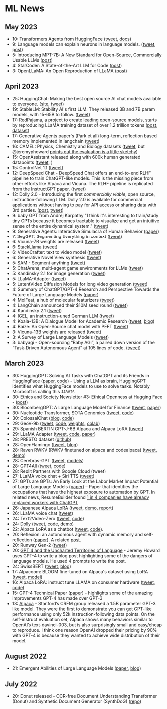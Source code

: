 # ML News

## May 2023

* 10: Transformers Agents from HuggingFace ([tweet](https://twitter.com/huggingface/status/1656334778407297027), [docs](https://huggingface.co/docs/transformers/transformers_agents))
* 9: Language models can explain neurons in language models. ([tweet](https://twitter.com/janleike/status/1655982055736643585), [post](https://openai.com/research/language-models-can-explain-neurons-in-language-models))
* 5: Introducing MPT-7B: A New Standard for Open-Source, Commercially Usable LLMs ([post](https://www.mosaicml.com/blog/mpt-7b))
* 4: StarCoder: A State-of-the-Art LLM for Code ([post](https://huggingface.co/blog/starcoder))
* 3: OpenLLaMA: An Open Reproduction of LLaMA ([post](https://huggingface.co/openlm-research/open_llama_7b_preview_300bt))

## April 2023
* 25: HuggingChat: Making the best open source AI chat models available to everyone. ([site](https://huggingface.co/chat/), [tweet](https://twitter.com/julien_c/status/1650884245823320065))
* 19: StableLM: Stability AI's first LLM. They released 3B and 7B param models, with 15-65B to follow. ([tweet](https://twitter.com/StabilityAI/status/1648706156330876928))
* 17: RedPajama, a project to create leading open-source models, starts by reproducing LLaMA training dataset of over 1.2 trillion tokens
 ([post](https://www.together.xyz/blog/redpajama), [dataset](https://huggingface.co/datasets/togethercomputer/RedPajama-Data-1T))
* 17: Generative Agents paper's (Park et all) long-term, reflection based memory implemented in langchain ([tweet](https://twitter.com/hwchase17/status/1647987713449263106))
* 16: CAMEL: Physics, Chemistry and Biology datasets ([tweet](https://twitter.com/hammh0a/status/1647415963644760064), but @jeremyphoward [points out the evaluation is a little sketchy](https://twitter.com/jeremyphoward/status/1647714442355015680))
* 15: OpenAssistant released along with 600k human generated datapoints ([tweet](https://twitter.com/ykilcher/status/1647283816384405505), )
* 15: ControlNet 1.1 ([tweet](https://twitter.com/huggingface/status/1647017924459126784))
* 12: DeepSpeed Chat - DeepSpeed Chat offers an end-to-end RLHF pipeline to train ChatGPT-like models. This is the missing piece from other efforts like Alpaca and Vicuna. The RLHF pipeline is replicated from the InstructGPT paper. ([tweet](https://twitter.com/omarsar0/status/1645936415941836804))
* 12: Dolly 2.0 - Introducing the first *commercially viable*, open source, instruction-following LLM. Dolly 2.0 is available for commercial applications without having to pay for API access or sharing data with 3rd parties. ([post](https://www.databricks.com/blog/2023/04/12/dolly-first-open-commercially-viable-instruction-tuned-llm), [tweet](https://twitter.com/alighodsi/status/1646151697415168006))
* 9: baby GPT from Andrej Karpathy "I think it's interesting to train/study tiny GPTs because it becomes tractable to visualize and get an intuitive sense of the entire dynamical system." ([tweet](https://twitter.com/karpathy/status/1645115622517542913))
* 9: Generative Agents: Interactive Simulacra of Human Behavior ([paper](https://arxiv.org/abs/2304.03442))
* 7: SegGPT: Segmenting Everything in context ([tweet](https://twitter.com/_akhaliq/status/1644147931178496001))
* 6: Vicuna-7B weights are released ([tweet](https://twitter.com/lmsysorg/status/1644060638472470528))
* 6: StackLlama ([tweet](https://twitter.com/lvwerra/status/1643998302738759683))
* 6: VideoCrafter: text to video model ([tweet](https://twitter.com/TomLikesRobots/status/1643878218498207744))
* 6: Generative Novel View synthesis ([tweet](https://twitter.com/_akhaliq/status/1643790003779059715))
* 5: SAM - Segment anything ([tweet](https://twitter.com/MetaAI/status/1643599800414380038))
* 5: ChatArena, multi-agent game environments for LLMs ([tweet](https://twitter.com/mindjimmy/status/1643633046208249856))
* 5: Kandinsky 2.1 for image generation ([tweet](https://twitter.com/nearcyan/status/1643421466795417600))
* 5: LLaMA-Adapter ([tweet](https://twitter.com/lupantech/status/1643385891338227712))
* 5: LatentVideo Diffusion Models for long video generation ([tweet](https://twitter.com/_akhaliq/status/1643627527594815488))
* 4: Summary of ChatGPT/GPT-4 Research and Perspective Towards the Future of Large Language Models ([paper](https://arxiv.org/abs/2304.01852)) 
* 4: MolFeat, a hub of molecular featurizers ([tweet](https://twitter.com/datamol_io/status/1643263399915311104))
* 4: LangChain announced their $10M seed round ([tweet](https://twitter.com/hwchase17/status/1643301144717066240))
* 4: Kandinsky 2.1 ([tweet](https://twitter.com/_akhaliq/status/1643191350672646144))
* 4: IGEL, an instruction-uned German LLM ([tweet](https://twitter.com/_philschmid/status/1643278444992626689))
* 4: Koala-13B: A Dialogue Model for Academic Research ([tweet](https://twitter.com/AlphaSignalAI/status/1643306708716904461), [blog](https://bair.berkeley.edu/blog/2023/04/03/koala/))
* 4: Baize: An Open-Source chat model with PEFT ([tweet](https://twitter.com/arankomatsuzaki/status/1643054506148614146))
* 3: Vicuna-13B weights are released ([tweet](https://twitter.com/lmsysorg/status/1642968294998306816))
* 3: A Survey of Large Language Models ([tweet](https://twitter.com/arankomatsuzaki/status/1642686213147738112))
* 3: babyagi - Open-sourcing “Baby AGI”, a paired down version of the “Task-Driven Autonomous Agent” at 105 lines of code. ([tweet](https://twitter.com/yoheinakajima/status/1642881722495954945))


## March 2023
* 30: HuggingGPT: Solving AI Tasks with ChatGPT and its Friends in HuggingFace ([paper](https://arxiv.org/abs/2303.17580), [code](https://github.com/microsoft/JARVIS)) - Using a LLM as brain, HuggingGPT identifies what HuggingFace models to use to solve tasks. Notably Microsoft is calling this `JARVIS`
* 30: Ethics and Society Newsletter #3: Ethical Openness at Hugging Face - ([post](https://huggingface.co/blog/ethics-soc-3))
* 30: BloombergGPT: A Large Language Model for Finance ([tweet](https://twitter.com/TechAtBloomberg/status/1641772329658114053), [paper](https://arxiv.org/abs/2303.17564))
* 30: Nucleotide Transformer, SOTA Genomics ([tweet](https://twitter.com/instadeepai/status/1641075963051012097), [code](https://github.com/instadeepai/nucleotide-transformer))
* 30: ColossalChat ([blog](https://medium.com/@yangyou_berkeley/colossalchat-an-open-source-solution-for-cloning-chatgpt-with-a-complete-rlhf-pipeline-5edf08fb538b), [code](https://github.com/hpcaitech/ColossalAI))
* 29: GeoV-9b ([tweet](https://twitter.com/labmlai/status/1641357802009395201), [code](https://github.com/geov-ai/geov), [weights](https://huggingface.co/GeoV/GeoV-9b), [colab](https://colab.research.google.com/github/geov-ai/geov/blob/master/notebooks/generate.ipynb))
* 29: Spanish BERTIN GPT-J-6B Alpaca and Alpaca LoRA ([tweet](https://twitter.com/versae/status/1641124547414900736))
* 29: LLaMA Adapter ([tweet](https://twitter.com/lupantech/status/1640899600281395200), [code](https://github.com/ZrrSkywalker/LLaMA-Adapter), [paper](https://huggingface.co/papers/2303.16199))
* 28: PRESTO dataset ([github](https://github.com/google-research-datasets/presto))
* 28: OpenFlamingo ([tweet](https://twitter.com/anas_awadalla/status/1640766789977251840), [blog](https://laion.ai/blog/open-flamingo/))
* 28: Raven RWKV (RWKV finetuned on alpaca and codealpaca) ([tweet](https://twitter.com/BlinkDL_AI/status/1640742627216875524), [demo](https://huggingface.co/spaces/BlinkDL/Raven-RWKV-7B))
* 28: Cerebras-GPT ([tweet](https://twitter.com/CerebrasSystems/status/1640725880711569408), [models](https://huggingface.co/cerebras))
* 28: GPT4All ([tweet](https://twitter.com/andriy_mulyar/status/1640836003194630144), [code](https://github.com/nomic-ai/gpt4all))
* 28: Replit Partners with Google Cloud ([tweet](https://twitter.com/Replit/status/1640745029080866817))
* 27: LLaMA voice chat + Siri TTS ([tweet](https://twitter.com/ggerganov/status/1640416314773700608))
* 27: GPTs are GPTs: An Early Look at the Labor Market Impact Potential of Large Language Models ([paper](https://arxiv.org/pdf/2303.10130.pdf)) – Paper that identifies the occupations that have the highest exposure to automation by GPT. In related news, ResumeBuilder found [1 in 4 companies have already replaced workers with ChatGPT](https://www.resumebuilder.com/1-in-4-companies-have-already-replaced-workers-with-chatgpt/#:~:text=With%20the%20emergence%20of%20ChatGPT,%2C%20write%20code%2C%20and%20more)
* 26: Japanese Alpaca LoRA ([tweet](https://twitter.com/kun1em0n/status/1639965140429963264), [demo](https://huggingface.co/spaces/kunishou/Japanese-Alpaca-LoRA-7b-DEMO), [report](https://note.com/kun1emon/n/n1533345d5d26))
* 26: LLaMA voice chat ([tweet](https://twitter.com/ggerganov/status/1640022482307502085))
* 24: Text2Video-Zero ([tweet](https://twitter.com/_akhaliq/status/1639062868850266112), [code](https://github.com/Picsart-AI-Research/Text2Video-Zero))
* 24: Dolly ([tweet](https://twitter.com/databricks/status/1639239800145465344), [code](https://github.com/databrickslabs/dolly), [demo](https://huggingface.co/databricks/dolly-v1-6b))
* 22: Alpaca LoRA as a chatbot ([tweet](https://twitter.com/algo_diver/status/1638525828773576704), [code](https://github.com/deep-diver/Alpaca-LoRA-Serve)).
* 20: Reflexion: an autonomous agent with dynamic memory and self-reflection ([paper](https://arxiv.org/abs/2303.11366)). A related [post](https://nanothoughts.substack.com/p/reflecting-on-reflexion). 
* 20: Runway Gen-2 ([tweet](https://twitter.com/runwayml/status/1637800500459458562))
* 20: [GPT 4 and the Uncharted Territories of Language](https://www.fast.ai/posts/2023-03-20-wittgenstein.html) - Jeremy Howard uses GPT-4 to write a blog post highlighting some of the dangers of language models. He used 4 prompts to write the post.
* 24: SwissBERT ([tweet](https://twitter.com/j_vamvas/status/1639192870828556290), [blog](https://vamvas.ch/introducing-swissbert))
* 17: Alpacoom: BLOOM fine-tuned on Alpaca's dataset using LoRA ([tweet](https://twitter.com/mrm8488/status/1636742703055527937?s=20), [model](https://huggingface.co/mrm8488/Alpacoom))
* 16: Alpaca LoRA: instruct tune LLAMA on consumer hardware ([tweet](https://twitter.com/_akhaliq/status/1636416647518097408), [code](https://github.com/tloen/alpaca-lora))
* 15: GPT-4 Technical Paper ([paper](https://arxiv.org/abs/2303.08774)) - highlights some of the amazing improvements GPT-4 has made over GPT-3
* 13: [Alpaca](https://crfm.stanford.edu/2023/03/13/alpaca.html) – Stanford’s CRFM group released a 1.5B parameter GPT-3 like model. They were the first to demonstrate you can get GPT-like performance using only 52k instruction-following data points. On the self-instruct evaluation set, Alpaca shows many behaviors similar to OpenAI’s text-davinci-003, but is also surprisingly small and easy/cheap to reproduce. I think one reason OpenAI dropped their pricing by 90% with GPT-4 is because they wanted to achieve wide distribution of their model.

## August 2022
* 21: Emergent Abilities of Large Language Models ([paper](https://openreview.net/forum?id=yzkSU5zdwD), [blog](https://ai.googleblog.com/2022/11/characterizing-emergent-phenomena-in.html))

## July 2022
* 20: Donut released - OCR-free Document Understanding Transformer (Donut) and Synthetic Document Generator (SynthDoG) ([repo](https://github.com/clovaai/donut))